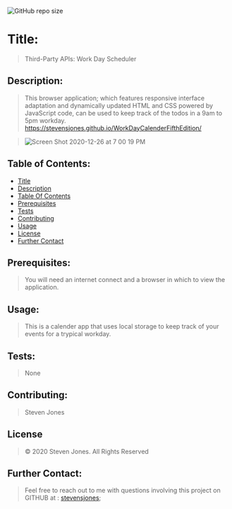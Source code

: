 ![GitHub repo size](https://img.shields.io/github/repo-size/stevensjones/WorkDayCalenderFifthEdition)
# Title:
> Third-Party APIs: Work Day Scheduler
## Description: 
> This browser application; which features responsive interface adaptation and dynamically updated HTML and CSS powered by JavaScript code, can be used to keep track of the todos in a 9am to 5pm workday.
> https://stevensjones.github.io/WorkDayCalenderFifthEdition/

> ![Screen Shot 2020-12-26 at 7 00 19 PM](https://user-images.githubusercontent.com/56704209/103162416-99ca0500-47ad-11eb-9433-59b7e605f031.png)
## Table of Contents:
- [Title](#Title)
- [Description](#Description)
- [Table Of Contents](#TableOfContents)
- [Prerequisites](#Prerequisites)
- [Tests](#Tests)
- [Contributing](#Contributing)
- [Usage](#Usage) 
- [License](#License)
- [Further Contact](#FurtherContact)
## Prerequisites:
> You will need an internet connect and a browser in which to view the application.
## Usage:
> This is a calender app that uses local storage to keep track of your events for a trypical workday.
## Tests:
> None
## Contributing:
> Steven Jones
## License
> © 2020 Steven Jones. All Rights Reserved 
## Further Contact:
> Feel free to reach out to me with questions involving this project on GITHUB at : [stevensjones](https://github.com/stevensjones);